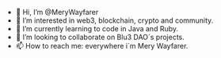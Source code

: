 - 👋 Hi, I’m @MeryWayfarer
- 👀 I’m interested in web3, blockchain, crypto and community.
- 🌱 I’m currently learning to code in Java and Ruby.
- 💞️ I’m looking to collaborate on Blu3 DAO´s projects.
- 📫 How to reach me: everywhere i´m Mery Wayfarer.

<!---
MeryWayfarer/MeryWayfarer is a ✨ special ✨ repository because its `README.md` (this file) appears on your GitHub profile.
You can click the Preview link to take a look at your changes.
--->
